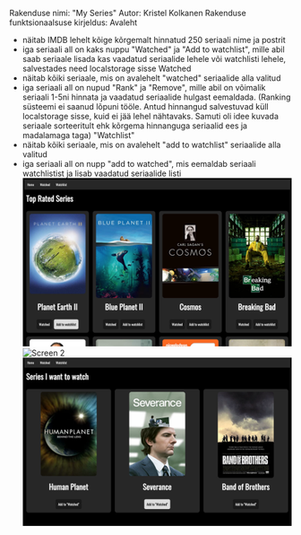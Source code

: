Rakenduse nimi: "My Series"
Autor: Kristel Kolkanen
Rakenduse funktsionaalsuse kirjeldus:
Avaleht
- näitab IMDB lehelt kõige kõrgemalt hinnatud 250 seriaali nime ja postrit
- iga seriaali all on kaks nuppu "Watched" ja "Add to watchlist", mille abil saab seriaale lisada kas vaadatud seriaalide lehele või watchlisti lehele, salvestades need localstorage sisse
Watched
- näitab kõiki seriaale, mis on avalehelt "watched" seriaalide alla valitud
- iga seriaali all on nupud "Rank" ja "Remove", mille abil on võimalik seriaali 1-5ni hinnata ja vaadatud seriaalide hulgast eemaldada.
(Ranking süsteemi ei saanud lõpuni tööle. Antud hinnangud salvestuvad küll localstorage sisse, kuid ei jää lehel nähtavaks. Samuti oli idee kuvada seriaale sorteeritult ehk kõrgema hinnanguga seriaalid ees ja madalamaga taga)
"Watchlist"
- näitab kõiki seriaale, mis on avalehelt "add to watchlist" seriaalide alla valitud
- iga seriaali all on nupp "add to watched", mis eemaldab seriaali watchlistist ja lisab vaadatud seriaalide listi
![Screen 1](screen1.png)
![Screen 2](screen2.png)
![Screen 3](screen3.png)